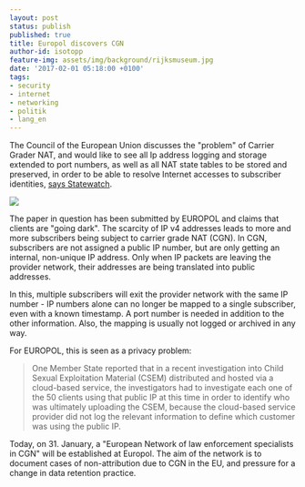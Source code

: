 ```yaml
---
layout: post
status: publish
published: true
title: Europol discovers CGN
author-id: isotopp
feature-img: assets/img/background/rijksmuseum.jpg
date: '2017-02-01 05:18:00 +0100'
tags:
- security
- internet
- networking
- politik
- lang_en
---
```

The Council of the European Union discusses the "problem" of Carrier Grader
NAT, and would like to see all Ip address logging and storage extended to
port numbers, as well as all NAT state tables to be stored and preserved, in
order to be able to resolve Internet accesses to subscriber identities,
[says Statewatch](http://www.statewatch.org/news/2017/jan/eu-europol-cgn-tech-going-dark-data-retention-note-5127-17.pdf).

![](/uploads/2017/01/Screen-Shot-2017-01-31-at-21.00.17.png)

The paper in question has been submitted by EUROPOL and claims that clients
are "going dark". The scarcity of IP v4 addresses leads to more and more
subscribers being subject to carrier grade NAT (CGN). In CGN, subscribers
are not assigned a public IP number, but are only getting an internal,
non-unique IP address. Only when IP packets are leaving the provider
network, their addresses are being translated into public addresses. 

In this, multiple subscribers will exit the provider network with the same
IP number - IP numbers alone can no longer be mapped to a single subscriber,
even with a known timestamp. A port number is needed in addition to the
other information. Also, the mapping is usually not logged or archived in
any way.

For EUROPOL, this is seen as a privacy problem:

> One Member State reported that in a recent investigation into Child Sexual
> Exploitation Material (CSEM) distributed and hosted via a cloud-based
> service, the investigators had to investigate each one of the 50 clients
> using that public IP at this time in order to identify who was ultimately
> uploading the CSEM, because the cloud-based service provider did not log
> the relevant information to define which customer was using the public IP.

Today, on 31. January, a "European Network of law enforcement specialists in
CGN" will be established at Europol. The aim of the network is to document
cases of non-attribution due to CGN in the EU, and pressure for a change in
data retention practice.
